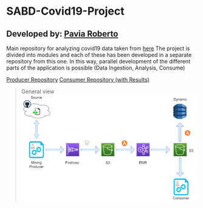 # SABD-Covid19-Project

## Developed by: [Pavia Roberto](https://github.com/bloodsky)

Main repository for analyzing covid19 data taken from [here](https://github.com/italia/covid19-opendata-vaccini)
The project is divided into modules and each of these has been developed in a separate repository from this one. 
In this way, parallel development of the different parts of the application is possible (Data Ingestion, Analysis, Consume)

[Producer Repository](https://github.com/bloodsky/FirehoseProducer)
[Consumer Repository (with Results)](https://github.com/bloodsky/CovidConsumerApp)

> General view
![alt text](https://github.com/bloodsky/SABD-Covid19-Project/blob/master/sabd_flow.jpg)

